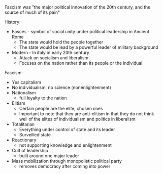 Fascism was "the major political innovation of the 20th century, and the source of much of its pain"

History:
- Fasces - symbol of social unity under political leadership in Ancient Rome
	- The state would hold the people together
	- The state would be lead by a powerful leader of military background
- Modern - In italy in early 20th century
	- Attack on socialism and liberalism
	- Focuses on the nation rather than its people or the individual

Fascism:
- Yes capitalism
- No individualism, no science (nonenlightenment)
- Nationalism
	- full loyalty to the nation
- Elitism
	- Certain people are the elite, chosen ones
	- Important to note that they are anti-elitism in that they do not think well of the elites of individualism and politics in liberalism
- Totalitarian
	- Everything under control of state and its leader
	- Surveilled state
- Reactionary
	- not supporting knowledge and enlightenment
- Cult of leadership
	- built around one major leader
- Mass mobilization through monopolistic political party
	- removes democracy after coming into power